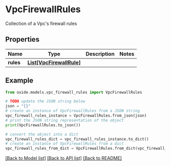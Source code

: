 # VpcFirewallRules

Collection of a Vpc's firewall rules

## Properties

Name | Type | Description | Notes
------------ | ------------- | ------------- | -------------
**rules** | [**List[VpcFirewallRule]**](VpcFirewallRule.md) |  | 

## Example

```python
from oxide.models.vpc_firewall_rules import VpcFirewallRules

# TODO update the JSON string below
json = "{}"
# create an instance of VpcFirewallRules from a JSON string
vpc_firewall_rules_instance = VpcFirewallRules.from_json(json)
# print the JSON string representation of the object
print(VpcFirewallRules.to_json())

# convert the object into a dict
vpc_firewall_rules_dict = vpc_firewall_rules_instance.to_dict()
# create an instance of VpcFirewallRules from a dict
vpc_firewall_rules_from_dict = VpcFirewallRules.from_dict(vpc_firewall_rules_dict)
```
[[Back to Model list]](../README.md#documentation-for-models) [[Back to API list]](../README.md#documentation-for-api-endpoints) [[Back to README]](../README.md)


